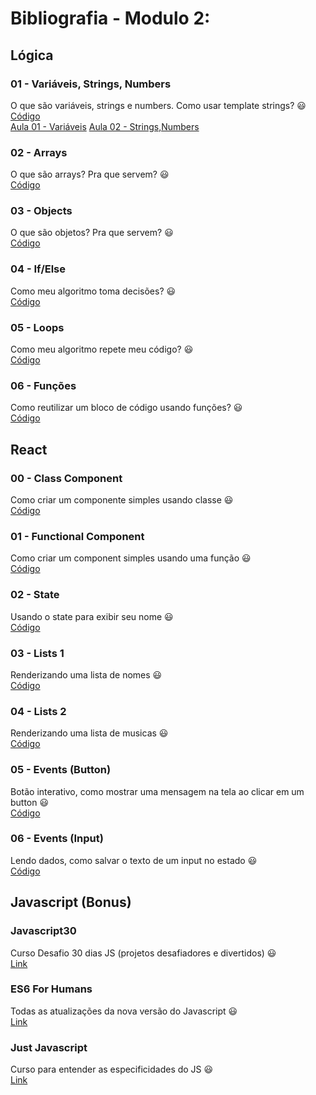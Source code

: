 # Bibliografia - Modulo 2:

## Lógica

### 01 - Variáveis, Strings, Numbers
O que são variáveis, strings e numbers. Como usar template strings? :smiley:  
[Código](https://codesandbox.io/s/aula-1-variaveis-rynk5)  
[Aula 01 - Variáveis](https://www.loom.com/share/f576c9b2e21346588585b67c4c22e0d4)
[Aula 02 - Strings,Numbers](https://www.loom.com/share/80a4117979754a3c9957328c79acdf45)

### 02 - Arrays
O que são arrays? Pra que servem? :smiley:  
[Código]()  

### 03 - Objects
O que são objetos? Pra que servem? :smiley:  
[Código]()  

### 04 - If/Else
Como meu algoritmo toma decisões? :smiley:  
[Código](https://codesandbox.io/s/aula-2-ifelse-2nlbf)  

### 05 - Loops
Como meu algoritmo repete meu código? :smiley:  
[Código](https://codesandbox.io/s/aula-03-loops-gvrcx) 

### 06 - Funções
Como reutilizar um bloco de código usando funções? :smiley:  
[Código](https://codesandbox.io/s/flamboyant-swartz-tye04) 

## React

### 00 - Class Component  
Como criar um componente simples usando classe :smiley:  
[Código](https://codesandbox.io/s/00-class-component-9wizm)

### 01 - Functional Component  
Como criar um component simples usando uma função :smiley:  
[Código](https://codesandbox.io/s/01-functional-component-eik0y)

### 02 - State  
Usando o state para exibir seu nome :smiley:  
[Código](https://codesandbox.io/s/02-usando-state-s62ce)

### 03 - Lists 1  
Renderizando uma lista de nomes :smiley:  
[Código](https://codesandbox.io/s/03-renderizando-listas-eyysd)

### 04 - Lists 2  
Renderizando uma lista de musicas :smiley:  
[Código](https://codesandbox.io/s/04-renderizando-listas-2-p0vk7)

### 05 - Events (Button)  
Botão interativo, como mostrar uma mensagem na tela ao clicar em um button :smiley:  
[Código](https://codesandbox.io/s/05-events-click-ezd59)

### 06 - Events (Input)  
Lendo dados, como salvar o texto de um input no estado :smiley:  
[Código](https://codesandbox.io/s/06-events-input-uh43l)

## Javascript (Bonus)

### Javascript30  
Curso Desafio 30 dias JS (projetos desafiadores e divertidos) :smiley:  
[Link](https://javascript30.com/)

### ES6 For Humans  
Todas as atualizações da nova versão do Javascript :smiley:  
[Link](https://github.com/alexmoreno/ES6-para-humanos)

### Just Javascript  
Curso para entender as especificidades do JS :smiley:  
[Link](https://justjavascript.com/)


